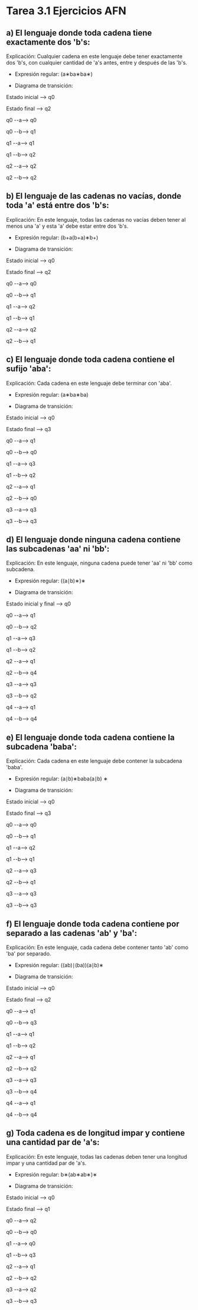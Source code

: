 # Tarea 3.1 Ejercicios AFN

## a) El lenguaje donde toda cadena tiene exactamente dos 'b's:

Explicación: Cualquier cadena en este lenguaje debe tener exactamente dos 'b's, con cualquier cantidad de 'a's antes, entre y después de las 'b's.

* Expresión regular: (a∗ba∗ba∗)

* Diagrama de transición: 


Estado inicial --> q0

Estado final --> q2

q0 --a--> q0

q0 --b--> q1

q1 --a--> q1

q1 --b--> q2

q2 --a--> q2

q2 --b--> q2

## b) El lenguaje de las cadenas no vacías, donde toda 'a' está entre dos 'b's:

Explicación: En este lenguaje, todas las cadenas no vacías deben tener al menos una 'a' y esta 'a' debe estar entre dos 'b's.

* Expresión regular: (b+a(b+a)∗b+)

* Diagrama de transición:

Estado inicial --> q0

Estado final --> q2

q0 --a--> q0

q0 --b--> q1

q1 --a--> q2

q1 --b--> q1

q2 --a--> q2

q2 --b--> q1

## c) El lenguaje donde toda cadena contiene el sufijo 'aba':

Explicación: Cada cadena en este lenguaje debe terminar con 'aba'.

* Expresión regular: (a∗ba∗ba)

* Diagrama de transición:

Estado inicial --> q0

Estado final --> q3

q0 --a--> q1

q0 --b--> q0

q1 --a--> q3

q1 --b--> q2

q2 --a--> q1

q2 --b--> q0

q3 --a--> q3

q3 --b--> q3

## d) El lenguaje donde ninguna cadena contiene las subcadenas 'aa' ni 'bb':

Explicación: En este lenguaje, ninguna cadena puede tener 'aa' ni 'bb' como subcadena.

* Expresión regular: ((a∣b)∗)∗
 
* Diagrama de transición:

Estado inicial y final --> q0

q0 --a--> q1

q0 --b--> q2

q1 --a--> q3

q1 --b--> q2

q2 --a--> q1

q2 --b--> q4

q3 --a--> q3

q3 --b--> q2

q4 --a--> q1

q4 --b--> q4

## e) El lenguaje donde toda cadena contiene la subcadena 'baba':

Explicación: Cada cadena en este lenguaje debe contener la subcadena 'baba'.

* Expresión regular: (a∣b)∗baba(a∣b) ∗
 
* Diagrama de transición:

Estado inicial --> q0

Estado final --> q3

q0 --a--> q0

q0 --b--> q1

q1 --a--> q2

q1 --b--> q1

q2 --a--> q3

q2 --b--> q1

q3 --a--> q3

q3 --b--> q3

## f) El lenguaje donde toda cadena contiene por separado a las cadenas 'ab' y 'ba':

Explicación: En este lenguaje, cada cadena debe contener tanto 'ab' como 'ba' por separado.

* Expresión regular: ((ab)∣(ba))(a∣b)∗
 
* Diagrama de transición:

Estado inicial --> q0

Estado final --> q2

q0 --a--> q1

q0 --b--> q3

q1 --a--> q1

q1 --b--> q2

q2 --a--> q1

q2 --b--> q2

q3 --a--> q3

q3 --b--> q4

q4 --a--> q1

q4 --b--> q4

## g) Toda cadena es de longitud impar y contiene una cantidad par de 'a's:

Explicación: En este lenguaje, todas las cadenas deben tener una longitud impar y una cantidad par de 'a's.

* Expresión regular: b∗(ab∗ab∗)∗
 
* Diagrama de transición:

Estado inicial --> q0

Estado final --> q1

q0 --a--> q2

q0 --b--> q0

q1 --a--> q0

q1 --b--> q3

q2 --a--> q1

q2 --b--> q2

q3 --a--> q2

q3 --b--> q3
